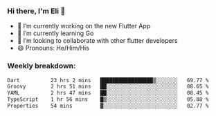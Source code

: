 ### Hi there, I'm Eli 👋
- 🔭 I’m currently working on the new Flutter App
- 🌱 I’m currently learning Go
- 🦄 I’m looking to collaborate with other flutter developers
- 😄 Pronouns: He/Him/His

### Weekly breakdown:
<!--START_SECTION:waka-->

```txt
Dart          23 hrs 2 mins   █████████████████▒░░░░░░░   69.77 %
Groovy        2 hrs 51 mins   ██░░░░░░░░░░░░░░░░░░░░░░░   08.65 %
YAML          2 hrs 47 mins   ██░░░░░░░░░░░░░░░░░░░░░░░   08.45 %
TypeScript    1 hr 56 mins    █▒░░░░░░░░░░░░░░░░░░░░░░░   05.88 %
Properties    54 mins         ▓░░░░░░░░░░░░░░░░░░░░░░░░   02.77 %
```

<!--END_SECTION:waka-->
